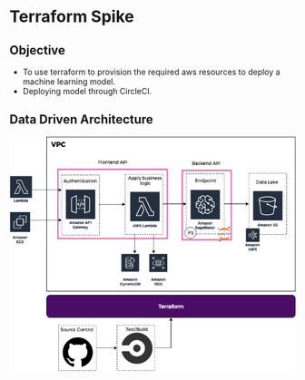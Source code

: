 # Terraform Spike

## Objective
* To use terraform to provision the required aws resources to deploy a machine learning model.
* Deploying model through CircleCI.

## Data Driven Architecture
[![Serverless Deployment ML](Serverless_Deployment_ML.png)](Serverless_Deployment_ML.png)